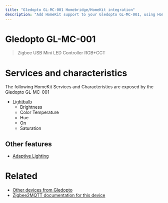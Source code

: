 ```yaml
---
title: "Gledopto GL-MC-001 Homebridge/HomeKit integration"
description: "Add HomeKit support to your Gledopto GL-MC-001, using Homebridge, Zigbee2MQTT and homebridge-z2m."
---
```

<!---
This file has been GENERATED using src/docgen/docgen.ts
DO NOT EDIT THIS FILE MANUALLY!
-->
# Gledopto GL-MC-001
> Zigbee USB Mini LED Controller RGB+CCT


# Services and characteristics
The following HomeKit Services and Characteristics are exposed by
the Gledopto GL-MC-001

* [Lightbulb](../../light.md)
  * Brightness
  * Color Temperature
  * Hue
  * On
  * Saturation

## Other features
* [Adaptive Lighting](../../light.md)

# Related
* [Other devices from Gledopto](../index.md#gledopto)
* [Zigbee2MQTT documentation for this device](https://www.zigbee2mqtt.io/devices/GL-MC-001.html)